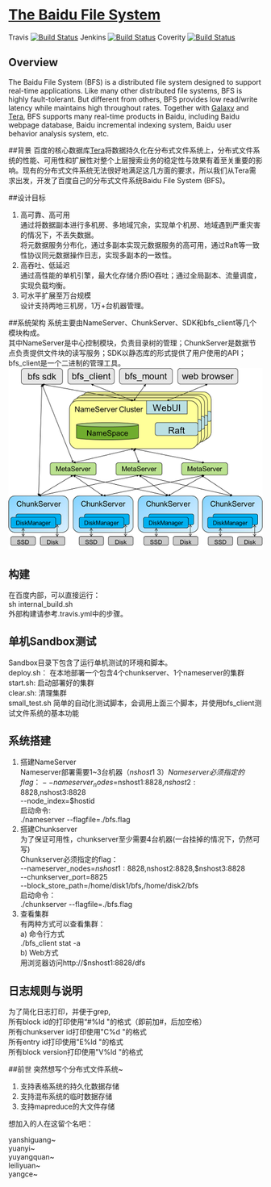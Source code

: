 [The Baidu File System](http://github.com/baidu/bfs)
======

Travis [![Build Status](https://travis-ci.org/baidu/bfs.svg?branch=master)](https://travis-ci.org/baidu/bfs) Jenkins [![Build Status](http://220.181.7.231/buildStatus/icon?job=bfs_master)](http://220.181.7.231/view/bfs/job/bfs_master/) Coverity [![Build Status](https://scan.coverity.com/projects/8135/badge.svg)](https://scan.coverity.com/projects/myawan-bfs-1/) 

## Overview
The Baidu File System (BFS) is a distributed file system designed to support real-time applications. Like many other distributed file systems, BFS is highly fault-tolerant. But different from others, BFS provides low read/write latency while maintains high throughout rates. Together with [Galaxy](https://github.com/baidu/galaxy) and [Tera](http://github.com/baidu/tera), BFS supports many real-time products in Baidu, including Baidu webpage database, Baidu incremental indexing system, Baidu user behavior analysis system, etc.

##背景
百度的核心数据库[Tera](http://github.com/baidu/tera)将数据持久化在分布式文件系统上，分布式文件系统的性能、可用性和扩展性对整个上层搜索业务的稳定性与效果有着至关重要的影响。现有的分布式文件系统无法很好地满足这几方面的要求，所以我们从Tera需求出发，开发了百度自己的分布式文件系统Baidu File System (BFS)。

##设计目标
1. 高可靠、高可用  
通过将数据副本进行多机房、多地域冗余，实现单个机房、地域遇到严重灾害的情况下，不丢失数据。  
将元数据服务分布化，通过多副本实现元数据服务的高可用，通过Raft等一致性协议同元数据操作日志，实现多副本的一致性。
2. 高吞吐、低延迟  
通过高性能的单机引擎，最大化存储介质IO吞吐；通过全局副本、流量调度，实现负载均衡。
3. 可水平扩展至万台规模  
设计支持两地三机房，1万+台机器管理。

##系统架构
系统主要由NameServer、ChunkServer、SDK和bfs_client等几个模块构成。  
其中NameServer是中心控制模块，负责目录树的管理；ChunkServer是数据节点负责提供文件块的读写服务；SDK以静态库的形式提供了用户使用的API；bfs_client是一个二进制的管理工具。  
![架构图](resources/images/bfs-arch.png)

## 构建
在百度内部，可以直接运行：  
sh internal_build.sh  
外部构建请参考.travis.yml中的步骤。  

## 单机Sandbox测试
Sandbox目录下包含了运行单机测试的环境和脚本。  
deploy.sh： 在本地部署一个包含4个chunkserver、1个nameserver的集群  
start.sh: 启动部署好的集群  
clear.sh: 清理集群  
small_test.sh 简单的自动化测试脚本，会调用上面三个脚本，并使用bfs_client测试文件系统的基本功能

## 系统搭建
1. 搭建NameServer  
Nameserver部署需要1~3台机器（$nshost1~3）  
Nameserver必须指定的flag：  
--nameserver_nodes=$nshost1:8828,$nshost2:8828,$nshost3:8828  
--node_index=$hostid  
启动命令:  
./nameserver --flagfile=./bfs.flag  
2. 搭建Chunkserver  
为了保证可用性，chunkserver至少需要4台机器(一台挂掉的情况下，仍然可写)  
Chunkserver必须指定的flag：  
--nameserver_nodes=$nshost1:8828,$nshost2:8828,$nshost3:8828  
--chunkserver_port=8825  
--block_store_path=/home/disk1/bfs,/home/disk2/bfs  
启动命令：  
./chunkserver --flagfile=./bfs.flag
3. 查看集群  
有两种方式可以查看集群：  
a) 命令行方式  
    ./bfs_client stat -a  
b) Web方式  
    用浏览器访问http://$nshost1:8828/dfs  

## 日志规则与说明
为了简化日志打印，并便于grep,  
所有block id的打印使用“#%ld "的格式（即前加#，后加空格）  
所有chunkserver id打印使用"C%d "的格式  
所有entry id打印使用"E%ld "的格式  
所有block version打印使用"V%ld "的格式

##前世
突然想写个分布式文件系统~
  1. 支持表格系统的持久化数据存储
  2. 支持混布系统的临时数据存储
  3. 支持mapreduce的大文件存储


想加入的人在这留个名吧：

yanshiguang~  
yuanyi~  
yuyangquan~  
leiliyuan~  
yangce~


